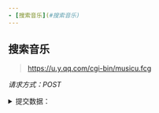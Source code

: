```yaml
---
- [搜索音乐](#搜索音乐)
---
```


## 搜索音乐

> https://u.y.qq.com/cgi-bin/musicu.fcg

*请求方式：POST*

<details>
<summary>提交数据：</summary>

```json
{
        "comm": {
            "ct": "19",
            "cv": "1910"
        },
        "music": {
            "method": "DoSearchForQQMusicDesktop",
            "module": "music.search.SearchCgiService",
            "param": {
                "num_per_page": 1,
                "page_num": 1,
                "query": ""
            }
        }
    }
```

| 字段   | 类型 | 内容     | 备注         |
| ------ | ---- | -------- | ------------ |
| query | strin  | 搜索的歌曲名  | 必填      |
| page_num | num | 搜索的页数  | 必填 |
| num_per_page     | num  | 返回的数据条数 | 必填 最小值为1       |

</details>